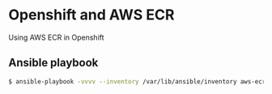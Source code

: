 # Openshift and AWS ECR

Using AWS ECR in Openshift

## Ansible playbook

```bash
$ ansible-playbook -vvvv --inventory /var/lib/ansible/inventory aws-ecr-creds-oc.yaml
```
